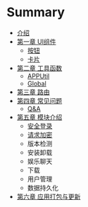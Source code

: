 # Summary

* [介绍](README.md)
* [第一章 UI组件](chapter1.md)
  * [按钮](chapter1/qia-pian.md)
  * [卡片](chapter1/sa-da.md)
* [第二章 工具函数](di-er-zhang.md)
  * [APPUtil](di-er-zhang/platform.md)
  * [Global](di-er-zhang/global.md)
* [第三章 路由](di-san-zhang.md)
* [第四章 常见问题](di-si-zhang-chang-jian-wen-ti.md)
  * [Q&A](di-san-zhang/qanda.md)
* [第五章  模块介绍](di-wu-zhang.md)
  * [安全登录](di-wu-zhang/an-quan-deng-lu-mo-kuai.md)
  * [请求加密](di-wu-zhang/qing-qiu-jia-mi.md)
  * 版本检测
  * 安装卸载
  * 娱乐聊天
  * 下载
  * 用户管理
  * 数据持久化
* [第六章 应用打包与更新](di-liu-zhang-ying-yong-da-bao.md)

